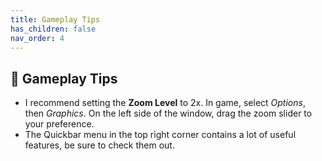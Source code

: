 ```yaml
---
title: Gameplay Tips
has_children: false
nav_order: 4
---
```


## 🐥 Gameplay Tips

- I recommend setting the **Zoom Level** to 2x. In game, select *Options*, then *Graphics*. On the left side of the window, drag the zoom slider to your preference.
- The Quickbar menu in the top right corner contains a lot of useful features, be sure to check them out.

